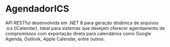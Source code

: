 # AgendadorICS
API RESTful desenvolvida em .NET 8 para geração dinâmica de arquivos .ics (iCalendar). Ideal para sistemas que desejam oferecer agendamento de compromissos com exportação direta para calendários como Google Agenda, Outlook, Apple Calendar, entre outros.
